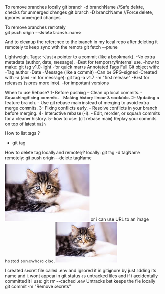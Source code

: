 To remove branches locally 
git branch -d branchName          //Safe delete, checks for unmerged changes
git branch -D branchName          //Force delete, ignores unmerged changes

To remove branches remotely  
git push origin --delete branch_name 

And to cleanup the reference to the branch in my local repo after deleting it remotely to keep sync with the remote
git fetch --prune

<!-- -------------------------------------- -->
Lightweight Tags:
    -Just a pointer to a commit (like a bookmark).
    -No extra metadata (author, date, message).
    -Best for temporary/internal use.
    -how to make: git tag v1.0-light
    -for quick marks
Annotated Tags
    Full Git object with:
        -Tag author
        -Date
        -Message (like a commit)
        -Can be GPG-signed
        -Created with -a (and -m for message): git tag -a v1.7 -m "first release"
        -Best for releases (stores more info).
        -for important versions

<!-- -------------------------------------- -->
When to use Rebase?
    1- Before pushing – Clean up local commits.
        - Squashing/fixing commits.
        - Making history linear & readable.
    2- Updating a feature branch.
        - Use git rebase main instead of merging to avoid extra merge commits.
    3- Fixing conflicts early.
        - Resolve conflicts in your branch before merging.
    4- Interactive rebase (-i).
        - Edit, reorder, or squash commits for a cleaner history.
    5- how to use:  (git rebase main)   Replay your commits on top of latest `main`  

<!-- -------------------------------------- -->
How to list tags ?
- git tag

<!-- -------------------------------------- -->
How to delete tag locally and remotely?
locally: git tag -d tagName
remotely: git push origin --delete tagName

<!-- -------------------------------------- -->
![Cat Image](./images/cat.jpeg) or i can use URL to an image hosted somewhere else. 
<img src="./images/cat.jpeg" width="200" alt="Cat Image"> 

<!-- -------------------------------------- -->
I created secret file called .env and ignored it in gitignore by just adding its name
and it wont appear in git status as untracked files
and if i accidentally committed it i use:
    git rm --cached .env  Untracks but keeps the file locally
    git commit -m "Remove secrets"
